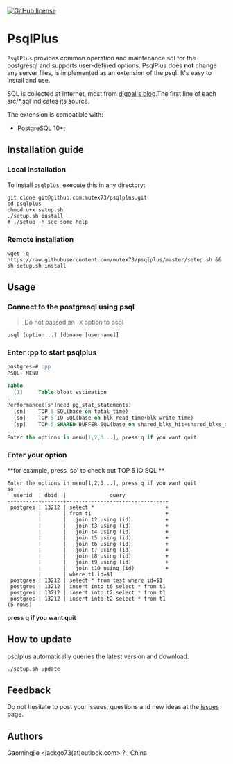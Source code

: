 [![GitHub license](https://img.shields.io/badge/license-PostgreSQL-blue.svg)](https://raw.githubusercontent.com/postgrespro/pg_pathman/master/LICENSE)
# PsqlPlus

`PsqlPlus` provides common operation and maintenance sql for the postgresql and supports user-defined options. PsqlPlus does **not** change any server files, is implemented as an extension of the psql. It's easy to install and use.

SQL is collected at internet, most from [digoal's blog](https://github.com/digoal/blog).The first line of each src/*.sql indicates its source.



The extension is compatible with:

 * PostgreSQL 10+;



## Installation guide

### Local installation

To install `psqlplus`, execute this in any directory:

```shell
git clone git@github.com:mutex73/psqlplus.git
cd psqlplus
chmod u+x setup.sh 
./setup.sh install
# ./setup -h see some help
```

### Remote installation

```shell
wget -q https://raw.githubusercontent.com/mutex73/psqlplus/master/setup.sh && sh setup.sh install
```

## Usage

### Connect to the postgresql using psql

>  Do not passed an `-X` option to psql

```shell
psql [option...] [dbname [username]]
```

### Enter **:pp** to start psqlplus

```sql
postgres=# :pp
PSQL+ MENU             

Table
  [1]     Table bloat estimation
...
Performance([s*]need pg_stat_statements)
  [sn]    TOP 5 SQL(base on total_time)
  [so]    TOP 5 IO SQL(base on blk_read_time+blk_write_time)
  [sp]    TOP 5 SHARED BUFFER SQL(base on shared_blks_hit+shared_blks_dirtied)
...
Enter the options in menu[1,2,3...], press q if you want quit
```

### Enter your option

**for example, press 'so' to check out TOP 5 IO SQL **

```
Enter the options in menu[1,2,3...], press q if you want quit
so
  userid  | dbid  |              query              
----------+-------+---------------------------------
 postgres | 13212 | select *                       +
          |       | from t1                        +
          |       |   join t2 using (id)           +
          |       |   join t3 using (id)           +
          |       |   join t4 using (id)           +
          |       |   join t5 using (id)           +
          |       |   join t6 using (id)           +
          |       |   join t7 using (id)           +
          |       |   join t8 using (id)           +
          |       |   join t9 using (id)           +
          |       |   join t10 using (id)          +
          |       | where t1.id=$1
 postgres | 13212 | select * from test where id=$1
 postgres | 13212 | insert into t6 select * from t1
 postgres | 13212 | insert into t2 select * from t1
 postgres | 13212 | insert into t2 select * from t1
(5 rows)
```

**press q if you want quit**

## How to update

psqlplus automatically queries the latest version and download.

```shell
./setup.sh update
```

## Feedback

Do not hesitate to post your issues, questions and new ideas at the [issues](https://github.com/mutex73/psqlplus/issues) page.

## Authors

Gaomingjie <jackgo73(at)outlook.com> ?., China